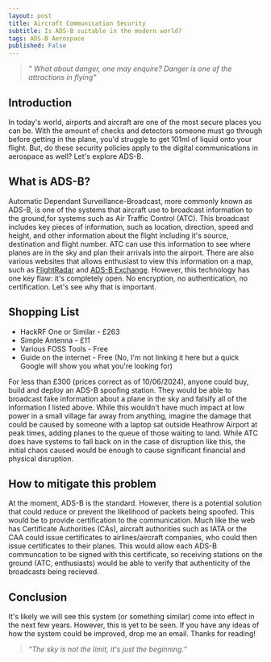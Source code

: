 ```yaml
---
layout: post
title: Aircraft Communication Security
subtitle: Is ADS-B suitable in the modern world?
tags: ADS-B Aerospace
published: False
---
```


>*" What about danger, one may enquire? Danger is one of the attractions in flying"*

## Introduction
In today's world, airports and aircraft are one of the most secure places you can be. With the amount of checks and detectors someone must go through before getting in the plane, you'd struggle to get 101ml of liquid onto your flight. But, do these security policies apply to the digital communications in aerospace as well? Let's explore ADS-B.

## What is ADS-B?
Automatic Dependant Surveillance-Broadcast, more commonly known as ADS-B, is one of the systems that aircraft use to broadcast information to the ground,for systems such as Air Traffic Control (ATC). This broadcast includes key pieces of information, such as location, direction, speed and height, and other information about the flight including it's source, destination and flight number. ATC can use this information to see where planes are in the sky and plan their arrivals into the airport. There are also various websites that allows enthusiast to view this information on a map, such as [FlightRadar](https://www.flightradar24.com/) and [ADS-B Exchange](https://globe.adsbexchange.com/). However, this technology has one key flaw: it's completely open. No encryption, no authentication, no certification. Let's see why that is important.

## Shopping List
- HackRF One  or Similar - £263
- Simple Antenna - £11
- Various FOSS Tools - Free
- Guide on the internet - Free (No, I'm not linking it here but a quick Google will show you what you're looking for)

For less than £300 (prices correct as of 10/06/2024), anyone could buy, build and deploy an ADS-B spoofing station. They would be able to broadcast fake information about a plane in the sky and falsify all of the information I listed above. While this wouldn't have much impact at low power in a small village far away from anything, imagine the damage that could be caused by someone with a laptop sat outside Heathrow Airport at peak times, adding planes to the queue of those waiting to land. While ATC does have systems to fall back on in the case of disruption like this, the initial chaos caused would be enough to cause significant financial and physical disruption.

## How to mitigate this problem
At the moment, ADS-B is the standard. However, there is a potential solution that could reduce or prevent the likelihood of packets being spoofed.
This would be to provide certification to the communication. Much like the web has Certificate Authorities (CAs), aircraft authorities such as IATA or the CAA could issue certificates to airlines/aircraft companies, who could then issue certificates to their planes. This would allow each ADS-B communcation to be signed with this certificate, so receiving stations on the ground (ATC, enthusiasts) would be able to verify that authenticity of the broadcasts being recieved.

## Conclusion
It's likely we will see this system (or something similar) come into effect in the next few years. However, this is yet to be seen. If you have any ideas of how the system could be improved, drop me an email. Thanks for reading!

> *“The sky is not the limit, it's just the beginning.”*